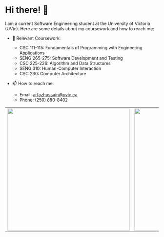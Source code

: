 # Hi there! 👋

I am a current Software Engineering student at the University of Victoria (UVic). Here are some details about my coursework and how to reach me:

- 🌱 Relevant Coursework:

  - CSC 111-115: Fundamentals of Programming with Engineering Applications
  - SENG 265-275: Software Development and Testing
  - CSC 225-226: Algorithm and Data Structures
  - SENG 310: Human-Computer Interaction
  - CSC 230: Computer Architecture
- 📫 How to reach me:

  - Email: arfazhussain@uvic.ca
  - Phone: (250) 880-8402

<div align="center">
  <table >
    <tr>
       <td><a href="https://www.arfazhxss.com"><img src="https://github-readme-stats.vercel.app/api/top-langs?username=zluvsand&layout=compact&theme=algolia&show_icons=true" width="400"/> </img></a></td>
       <td> <a href="https://www.linkedin.com/in/arfazhxss"><img src="https://github-readme-stats.vercel.app/api?username=arfazhxss&theme=algolia&show_icons=true" width="400"/></a></td>
    </tr>
  </table>
</div>


<!---
arfazhuss/arfazhuss is a ✨ special ✨ repository because its `README.md` (this file) appears on your GitHub profile.
You can click the Preview link to take a look at your changes.
--->
